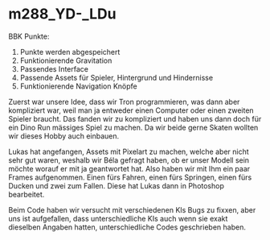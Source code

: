 # m288_YD-_LDu
BBK Punkte:
1. Punkte werden abgespeichert
2. Funktionierende Gravitation
3. Passendes Interface
4. Passende Assets für Spieler, Hintergrund und Hindernisse
5. Funktionierende Navigation Knöpfe

Zuerst war unsere Idee, dass wir Tron programmieren, was dann aber kompliziert war, weil man ja entweder einen Computer oder einen zweiten Spieler braucht. Das fanden wir zu kompliziert und haben uns dann doch für ein Dino Run mässiges Spiel zu machen. Da wir beide gerne Skaten wollten wir dieses Hobby auch einbauen.

Lukas hat angefangen, Assets mit Pixelart zu machen, welche aber nicht sehr gut waren, weshalb wir Béla gefragt haben, ob er unser Modell sein möchte worauf er mit ja geantwortet hat. Also haben wir mit Ihm ein paar Frames aufgenommen. Einen fürs Fahren, einen fürs Springen, einen fürs Ducken und zwei zum Fallen. Diese hat Lukas dann in Photoshop bearbeitet.

Beim Code haben wir versucht mit verschiedenen KIs Bugs zu fixxen, aber uns ist aufgefallen, dass unterschiedliche KIs auch wenn sie exakt dieselben Angaben hatten, unterschiedliche Codes geschrieben haben. 
